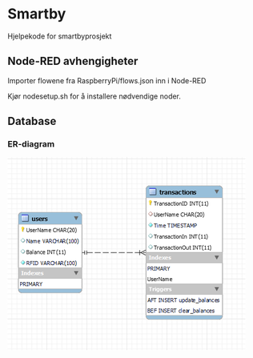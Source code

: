 # Smartby
Hjelpekode for smartbyprosjekt


## Node-RED avhengigheter
Importer flowene fra RaspberryPi/flows.json inn i Node-RED

Kjør nodesetup.sh for å installere nødvendige noder.

## Database
### ER-diagram
![alt text](doc/db/er_diagram.PNG)


